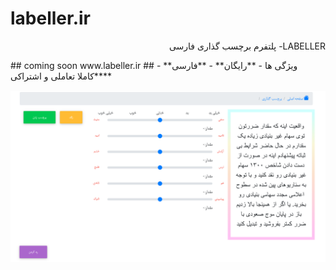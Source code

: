 # labeller.ir
<p dir="rtl" align='right'>LABELLER- پلتفرم برچسب گذاری فارسی</p>
## coming soon 
www.labeller.ir
## ویژگی ها
- **رایگان**
- **فارسی**
- **کاملا تعاملی و اشتراکی**
<p align="center">
<img src="Screenshot 2022-05-25 at 13-33-15 LABELLER-پلتفرم برچسب گذاری فارسی.png" alt="Build Status">
</p>
